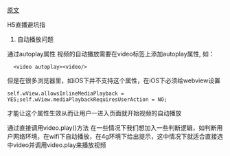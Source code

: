 
[原文](https://cloud.tencent.com/developer/article/1030710)


H5直播避坑指

1. 自动播放问题

通过autoplay属性
视频的自动播放需要在video标签上添加autoplay属性, 如：
```
  <video autoplay><video/>
```
但是在很多浏览器里，如iOS下并不支持这个属性，在iOS下必须给webview设置
```
self.wView.allowsInlineMediaPlayback = YES;self.wView.mediaPlaybackRequiresUserAction = NO;
```
才能让这个属性生效从而让用户一进入页面就开始视频的自动播放

通过直接调用video.play()方法
在一些情况下我们想加入一些判断逻辑，如判断用户网络环境，在wifi下自动播放，在4g环境下给出提示，这中情况下就适合直接选中video并调用video.play来播放视频